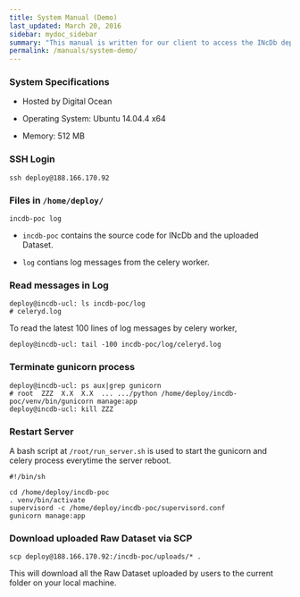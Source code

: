 ```yaml
---
title: System Manual (Demo)
last_updated: March 20, 2016
sidebar: mydoc_sidebar
summary: "This manual is written for our client to access the INcDb deployed at http://188.166.170.92/."
permalink: /manuals/system-demo/
---
```



### System Specifications

* Hosted by Digital Ocean

* Operating System: Ubuntu 14.04.4 x64

* Memory: 512 MB

### SSH Login 

	ssh deploy@188.166.170.92

### Files in `/home/deploy/`

	incdb-poc log

* `incdb-poc` contains the source code for INcDb and the uploaded Dataset.

* `log` contians log messages from the celery worker.

### Read messages in Log

	deploy@incdb-ucl: ls incdb-poc/log 
	# celeryd.log 

To read the latest 100 lines of log messages by celery worker, 
	
	deploy@incdb-ucl: tail -100 incdb-poc/log/celeryd.log

### Terminate gunicorn process

	deploy@incdb-ucl: ps aux|grep gunicorn
	# root  ZZZ  X.X  X.X  ... .../python /home/deploy/incdb-poc/venv/bin/gunicorn manage:app
	deploy@incdb-ucl: kill ZZZ

### Restart Server

A bash script at `/root/run_server.sh` is used to start the gunicorn and celery process everytime the server reboot.

	#!/bin/sh

	cd /home/deploy/incdb-poc
	. venv/bin/activate
	supervisord -c /home/deploy/incdb-poc/supervisord.conf
	gunicorn manage:app

### Download uploaded Raw Dataset via SCP

	scp deploy@188.166.170.92:/incdb-poc/uploads/* .

This will download all the Raw Dataset uploaded by users to the current folder on your local machine.

